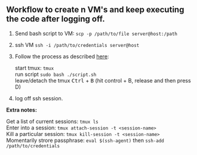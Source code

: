 ## Workflow to create n VM's and keep executing the code after logging off.

1. Send bash script to VM: `scp -p /path/to/file server@host:/path`

2. ssh VM `ssh -i /path/to/credentials server@host`

3. Follow the process as described [here](https://askubuntu.com/a/220880):
   
    start tmux: `tmux`  
    run script `sudo bash ./script.sh`  
    leave/detach the tmux <kbd>Ctrl</kbd> + <kbd>B</kbd> (hit control + B, release and then press D)  

4. log off ssh session.

**Extra notes:**  

Get a list of current sessions: `tmux ls`  
Enter into a session: `tmux attach-session -t <session-name>`  
Kill a particular session: `tmux kill-session -t <session-name>`  
Momentarily strore passphrase: `eval $(ssh-agent)` then `ssh-add /path/to/credentials`
